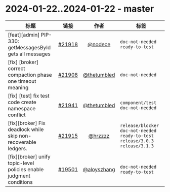 # 2024-01-22..2024-01-22 - master
| 标题 | 链接 | 作者 | 标签 |
| - | :--: | :--: | - |
| [feat][admin] PIP-330: getMessagesById gets all messages | [#21918](https://github.com/apache/pulsar/pull/21918) | [@nodece](https://github.com/nodece) | `doc-not-needed` `ready-to-test`  | 
| [fix] [broker] correct compaction phase one timeout meaning | [#21908](https://github.com/apache/pulsar/pull/21908) | [@thetumbled](https://github.com/thetumbled) | `doc-not-needed`  | 
| [fix] [test] fix test code create namespace conflict | [#21941](https://github.com/apache/pulsar/pull/21941) | [@thetumbled](https://github.com/thetumbled) | `component/test` `doc-not-needed`  | 
| [fix][broker] Fix deadlock while skip non-recoverable ledgers. | [#21915](https://github.com/apache/pulsar/pull/21915) | [@hrzzzz](https://github.com/hrzzzz) | `release/blocker` `doc-not-needed` `ready-to-test` `release/3.0.3` `release/3.1.3`  | 
| [fix][broker] unify topic-level policies enable judgment conditions | [#19501](https://github.com/apache/pulsar/pull/19501) | [@aloyszhang](https://github.com/aloyszhang) | `doc-not-needed` `ready-to-test`  | 

